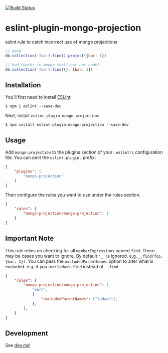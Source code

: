 [![Build Status](https://github.com/ConorSheehan1/eslint-plugin-mongo-projection/workflows/ci/badge.svg)](https://github.com/ConorSheehan1/eslint-plugin-mongo-projection/actions/)
# eslint-plugin-mongo-projection

eslint rule to catch incorrect use of mongo projections

```javascript
// good
db.collection('foo').find().project({bar: 1})

// bad (works in mongo shell but not node)
db.collection('foo').find({}, {bar: 1})
```

## Installation

You'll first need to install [ESLint](http://eslint.org):

```
$ npm i eslint --save-dev
```

Next, install `eslint-plugin-mongo-projection`:

```
$ npm install eslint-plugin-mongo-projection --save-dev
```


## Usage

Add `mongo-projection` to the plugins section of your `.eslintrc` configuration file. You can omit the `eslint-plugin-` prefix:

```json
{
    "plugins": [
        "mongo-projection"
    ]
}
```


Then configure the rules you want to use under the rules section.

```json
{
    "rules": {
        "mongo-projection/mongo-projection": 1
    }
}
```

## Important Note
This rule relies on checking for all `memberExpressions` named `find`.
There may be cases you want to ignore.
By default `'_'` is ignored. e.g. `_.find(foo, {bar: 1})`.
You can pass the `excludedParentNames` option to alter what is excluded.
e.g. if you use `lodash.find` instead of `_.find`
```json
{
    "rules": {
        "mongo-projection/mongo-projection": [
            "warn",
            {
                "excludedParentNames": ["lodash"],
            },
        ],
    }
}
```


## Development
See [dev.md](./dev.md)
